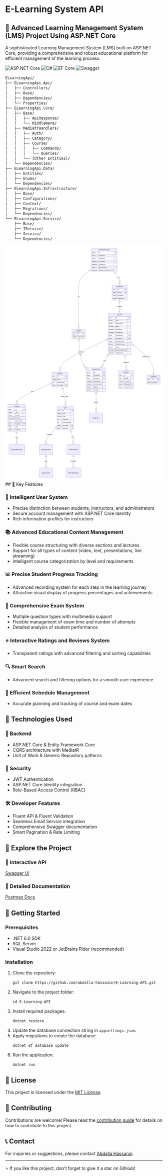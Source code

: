 # E-Learning System API


## 🚀 Advanced Learning Management System (LMS) Project Using ASP.NET Core

A sophisticated Learning Management System (LMS) built on ASP.NET Core, providing a comprehensive and robust educational platform for efficient management of the learning process.

![ASP.NET Core](https://img.shields.io/badge/ASP.NET%20Core-5C2D91?style=for-the-badge&logo=.net&logoColor=white)
![C#](https://img.shields.io/badge/c%23-%23239120.svg?style=for-the-badge&logo=c-sharp&logoColor=white)
![EF Core](https://img.shields.io/badge/EF%20Core-5C2D91?style=for-the-badge&logo=.net&logoColor=white)
![Swagger](https://img.shields.io/badge/-Swagger-%23Clojure?style=for-the-badge&logo=swagger&logoColor=white)
```
ELearningApi/
├── ELearningApi.Api/
│   ├── Controllers/
│   ├── Base/
│   ├── Dependencies/
│   └── Properties/
├── ELearningApi.Core/
│   ├── Base/
│   │   ├── ApiResponse/
│   │   └── MiddleWare/
│   ├── MediatrHandlers/
│   │   ├── Auth/
│   │   ├── Category/
│   │   ├── Course/
│   │   │   ├── Commands/
│   │   │   └── Queries/
│   │   └── [Other Entities]/
│   └── Dependencies/
├── ELearningApi.Data/
│   ├── Entities/
│   ├── Enums/
│   └── Dependencies/
├── ELearningApi.Infrastructure/
│   ├── Base/
│   ├── Configurations/
│   ├── Context/
│   ├── Migrations/
│   └── Dependencies/
└── ELearningApi.Service/
    ├── Base/
    ├── IService/
    ├── Service/
    └── Dependencies/
```

<div align="center">
  <img src="https://raw.githubusercontent.com/abdalla-hassanin/E-Learning-API/master/My%20diagram.svg" alt="E-Learning System Diagram" width="800">
</div>
## 🌟 Key Features

### 👥 Intelligent User System
- Precise distinction between students, instructors, and administrators
- Secure account management with ASP.NET Core Identity
- Rich information profiles for instructors

### 📚 Advanced Educational Content Management
- Flexible course structuring with diverse sections and lectures
- Support for all types of content (video, text, presentations, live streaming)
- Intelligent course categorization by level and requirements

### 📊 Precise Student Progress Tracking
- Advanced recording system for each step in the learning journey
- Attractive visual display of progress percentages and achievements

### 📝 Comprehensive Exam System
- Multiple question types with multimedia support
- Flexible management of exam time and number of attempts
- Detailed analysis of student performance

### ⭐ Interactive Ratings and Reviews System
- Transparent ratings with advanced filtering and sorting capabilities

### 🔍 Smart Search
- Advanced search and filtering options for a smooth user experience

### 📅 Efficient Schedule Management
- Accurate planning and tracking of course and exam dates

## 🚀 Technologies Used

### 🔧 Backend
- ASP.NET Core & Entity Framework Core
- CQRS architecture with MediatR
- Unit of Work & Generic Repository patterns

### 🔐 Security
- JWT Authentication
- ASP.NET Core Identity integration
- Role-Based Access Control (RBAC)

### 🛠️ Developer Features
- Fluent API & Fluent Validation
- Seamless Email Service integration
- Comprehensive Swagger documentation
- Smart Pagination & Rate Limiting

## 🌟 Explore the Project

### 🔬 Interactive API
[Swagger UI](http://elearningsystem.runasp.net/index.html)

### 📘 Detailed Documentation
[Postman Docs](https://documenter.getpostman.com/view/37028545/2sAXqzWdJv)

## 🚀 Getting Started

### Prerequisites
- .NET 6.0 SDK
- SQL Server
- Visual Studio 2022 or JetBrains Rider (recommended)

### Installation
1. Clone the repository:
   ```
   git clone https://github.com/abdalla-hassanin/E-Learning-API.git
   ```
2. Navigate to the project folder:
   ```
   cd E-Learning-API
   ```
3. Install required packages:
   ```
   dotnet restore
   ```
4. Update the database connection string in `appsettings.json`.
5. Apply migrations to create the database:
   ```
   dotnet ef database update
   ```
6. Run the application:
   ```
   dotnet run
   ```

## 📄 License
This project is licensed under the [MIT License](LICENSE).

## 🤝 Contributing
Contributions are welcome! Please read the [contribution guide](CONTRIBUTING.md) for details on how to contribute to this project.

## 📞 Contact
For inquiries or suggestions, please contact [Abdalla Hassanin](mailto:your.email@example.com).

---

⭐ If you like this project, don't forget to give it a star on GitHub!




